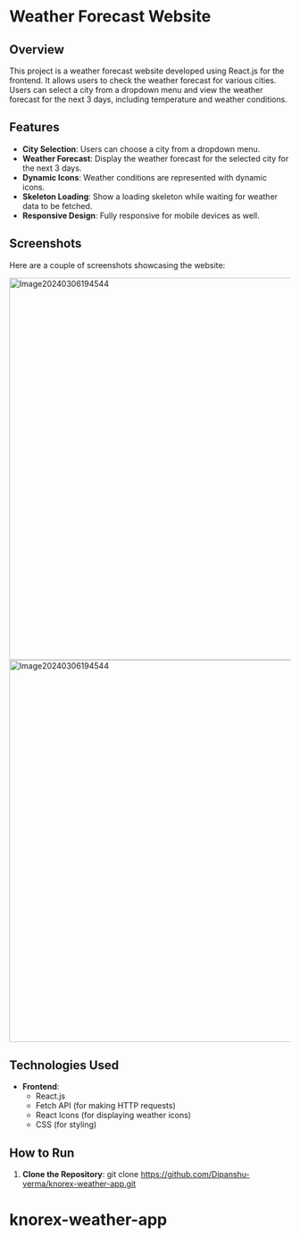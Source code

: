 # Weather Forecast Website

## Overview

This project is a weather forecast website developed using React.js for the frontend. It allows users to check the weather forecast for various cities. Users can select a city from a dropdown menu and view the weather forecast for the next 3 days, including temperature and weather conditions.

## Features

- **City Selection**: Users can choose a city from a dropdown menu.
- **Weather Forecast**: Display the weather forecast for the selected city for the next 3 days.
- **Dynamic Icons**: Weather conditions are represented with dynamic icons.
- **Skeleton Loading**: Show a loading skeleton while waiting for weather data to be fetched.
- **Responsive Design**: Fully responsive for mobile devices as well.

## Screenshots

Here are a couple of screenshots showcasing the website:

<img width="684" alt="Image20240306194544" src="https://github.com/shivamcalis1998/knorex-map/assets/114653221/4b97a5a1-9a76-4c21-8881-6c7d3a921b84">
<img width="684" alt="Image20240306194544" src="https://github.com/shivamcalis1998/knorex-map/assets/114653221/3ec1f502-535a-4d0c-8867-3d91a81ae398">

## Technologies Used

- **Frontend**:
  - React.js
  - Fetch API (for making HTTP requests)
  - React Icons (for displaying weather icons)
  - CSS (for styling)

## How to Run

1. **Clone the Repository**:
  git clone https://github.com/Dipanshu-verma/knorex-weather-app.git

# knorex-weather-app
 
